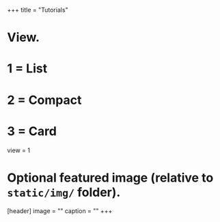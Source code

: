+++
title = "Tutorials"

# View.
  #   1 = List
  #   2 = Compact
  #   3 = Card
view = 1

# Optional featured image (relative to `static/img/` folder).
[header]
image = ""
caption = "" +++
